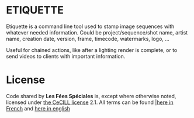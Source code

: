 # ETIQUETTE

Etiquette is a command line tool used to stamp image sequences with whatever
needed information. Could be project/sequence/shot name, artist name, creation
date, version, frame, timecode, watermarks, logo, ...

Useful for chained actions, like after a lighting render is complete, or to send
videos to clients with important information.


# License

Code shared by **Les Fées Spéciales** is, except where otherwise noted, licensed under [the CeCILL license](http://www.cecill.info/licences.fr.html) 2.1. All terms can be found [|here in French](http://www.cecill.info/licences/Licence_CeCILL_V2.1-fr.html) and [here in english](http://www.cecill.info/licences/Licence_CeCILL_V2.1-en.html)
